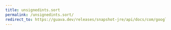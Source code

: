 ```yaml
---
title: unsignedints.sort
permalink: /unsignedints.sort/
redirect_to: https://guava.dev/releases/snapshot-jre/api/docs/com/google/common/primitives/UnsignedInts.html#sort-int:A-
---
```

